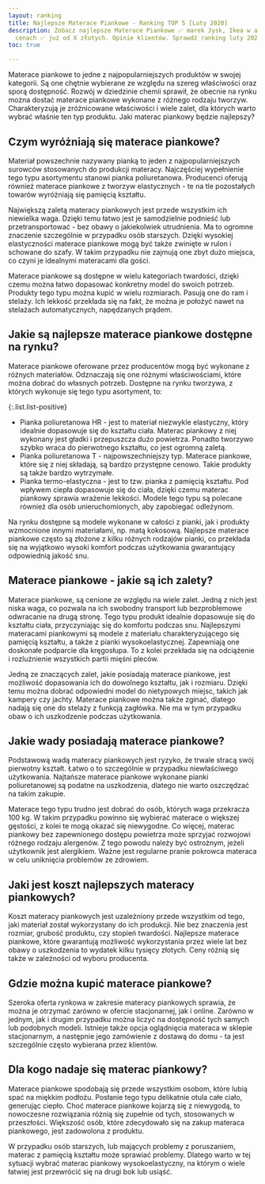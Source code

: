 ```yaml
---
layout: ranking
title: Najlepsze Materace Piankowe - Ranking TOP 5 [Luty 2020]
description: Zobacz najlepsze Materace Piankowe ✅ marek Jysk, Ikea w atrakcyjnych
  cenach ✅ już od X złotych. Opinie klientów. Sprawdź ranking luty 2020.
toc: true

---
```

Materace piankowe to jedne z najpopularniejszych produktów w swojej kategorii. Są one chętnie wybierane ze względu na szereg właściwości oraz sporą dostępność. Rozwój w dziedzinie chemii sprawił, że obecnie na rynku można dostać materace piankowe wykonane z różnego rodzaju tworzyw. Charakteryzują je zróżnicowane właściwości i wiele zalet, dla których warto wybrać właśnie ten typ produktu. Jaki materac piankowy będzie najlepszy?

## Czym wyróżniają się materace piankowe?

Materiał powszechnie nazywany pianką to jeden z najpopularniejszych surowców stosowanych do produkcji materacy. Najczęściej wypełnienie tego typu asortymentu stanowi pianka poliuretanowa. Producenci oferują również materace piankowe z tworzyw elastycznych - te na tle pozostałych towarów wyróżniają się pamięcią kształtu.

Największą zaletą materacy piankowych jest przede wszystkim ich niewielka waga. Dzięki temu łatwo jest je samodzielnie podnieść lub przetransportować - bez obawy o jakiekolwiek utrudnienia. Ma to ogromne znaczenie szczególnie w przypadku osób starszych. Dzięki wysokiej elastyczności materace piankowe mogą być także zwinięte w rulon i schowane do szafy. W takim przypadku nie zajmują one zbyt dużo miejsca, co czyni je idealnymi materacami dla gości.

Materace piankowe są dostępne w wielu kategoriach twardości, dzięki czemu można łatwo dopasować konkretny model do swoich potrzeb. Produkty tego typu można kupić w wielu rozmiarach. Pasują one do ram i stelaży. Ich lekkość przekłada się na fakt, że można je położyć nawet na stelażach automatycznych, napędzanych prądem.

## Jakie są najlepsze materace piankowe dostępne na rynku?

Materace piankowe oferowane przez producentów mogą być wykonane z różnych materiałów. Odznaczają się one różnymi właściwościami, które można dobrać do własnych potrzeb. Dostępne na rynku tworzywa, z których wykonuje się tego typu asortyment, to:

{:.list.list-positive}
* Pianka poliuretanowa HR - jest to materiał niezwykle elastyczny, który idealnie dopasowuje się do kształtu ciała. Materac piankowy z niej wykonany jest gładki i przepuszcza dużo powietrza. Ponadto tworzywo szybko wraca do pierwotnego kształtu, co jest ogromną zaletą.
* Pianka poliuretanowa T - najpowszechniejszy typ. Materace piankowe, które się z niej składają, są bardzo przystępne cenowo. Takie produkty są także bardzo wytrzymałe.
* Pianka termo-elastyczna - jest to tzw. pianka z pamięcią kształtu. Pod wpływem ciepła dopasowuje się do ciała, dzięki czemu materac piankowy sprawia wrażenie lekkości. Modele tego typu są polecane również dla osób unieruchomionych, aby zapobiegać odleżynom.

Na rynku dostępne są modele wykonane w całości z pianki, jak i produkty wzmocnione innymi materiałami, np. matą kokosową. Najlepsze materace piankowe często są złożone z kilku różnych rodzajów pianki, co przekłada się na wyjątkowo wysoki komfort podczas użytkowania gwarantujący odpowiednią jakość snu.

## Materace piankowe - jakie są ich zalety?

Materace piankowe, są cenione ze względu na wiele zalet. Jedną z nich jest niska waga, co pozwala na ich swobodny transport lub bezproblemowe odwracanie na drugą stronę. Tego typu produkt idealnie dopasowuje się do kształtu ciała, przyczyniając się do komfortu podczas snu. Najlepszymi materacami piankowymi są modele z materiału charakteryzującego się pamięcią kształtu, a także z pianki wysokoelastycznej. Zapewniają one doskonałe podparcie dla kręgosłupa. To z kolei przekłada się na odciążenie i rozluźnienie wszystkich partii mięśni pleców.

Jedną ze znaczących zalet, jakie posiadają materace piankowe, jest możliwość dopasowania ich do dowolnego kształtu, jak i rozmiaru. Dzięki temu można dobrać odpowiedni model do nietypowych miejsc, takich jak kampery czy jachty. Materace piankowe można także zginać, dlatego nadają się one do stelaży z funkcją zagłówka. Nie ma w tym przypadku obaw o ich uszkodzenie podczas użytkowania.

## Jakie wady posiadają materace piankowe?

Podstawową wadą materacy piankowych jest ryzyko, że trwale stracą swój pierwotny kształt. Łatwo o to szczególnie w przypadku niewłaściwego użytkowania. Najtańsze materace piankowe wykonane pianki poliuretanowej są podatne na uszkodzenia, dlatego nie warto oszczędzać na takim zakupie.

Materace tego typu trudno jest dobrać do osób, których waga przekracza 100 kg. W takim przypadku powinno się wybierać materace o większej gęstości, z kolei te mogą okazać się niewygodne. Co więcej, materac piankowy bez zapewnionego dostępu powietrza może sprzyjać rozwojowi różnego rodzaju alergenów. Z tego powodu należy być ostrożnym, jeżeli użytkownik jest alergikiem. Ważne jest regularne pranie pokrowca materaca w celu uniknięcia problemów ze zdrowiem.

## Jaki jest koszt najlepszych materacy piankowych?

Koszt materacy piankowych jest uzależniony przede wszystkim od tego, jaki materiał został wykorzystany do ich produkcji. Nie bez znaczenia jest rozmiar, grubość produktu, czy stopień twardości. Najlepsze materace piankowe, które gwarantują możliwość wykorzystania przez wiele lat bez obawy o uszkodzenia to wydatek kilku tysięcy złotych. Ceny różnią się także w zależności od wyboru producenta.

## Gdzie można kupić materace piankowe?

Szeroka oferta rynkowa w zakresie materacy piankowych sprawia, że można je otrzymać zarówno w ofercie stacjonarnej, jak i online. Zarówno w jednym, jak i drugim przypadku można liczyć na dostępność tych samych lub podobnych modeli. Istnieje także opcja oglądnięcia materaca w sklepie stacjonarnym, a następnie jego zamówienie z dostawą do domu - ta jest szczególnie często wybierana przez klientów.

## Dla kogo nadaje się materac piankowy?

Materace piankowe spodobają się przede wszystkim osobom, które lubią spać na miękkim podłożu. Posłanie tego typu delikatnie otula całe ciało, generując ciepło. Choć materace piankowe kojarzą się z niewygodą, to nowoczesne rozwiązania różnią się zupełnie od tych, stosowanych w przeszłości. Większość osób, które zdecydowało się na zakup materaca piankowego, jest zadowolona z produktu.

W przypadku osób starszych, lub mających problemy z poruszaniem, materac z pamięcią kształtu może sprawiać problemy. Dlatego warto w tej sytuacji wybrać materac piankowy wysokoelastyczny, na którym o wiele łatwiej jest przewrócić się na drugi bok lub usiąść.